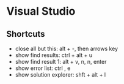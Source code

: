 # Visual Studio

## Shortcuts

* close all but this: alt + -, then arrows key
* show find results: ctrl + alt + u
* show find result 1: alt + v, n, n, enter
* show error list: ctrl \, e
* show solution explorer: shft + alt + l

